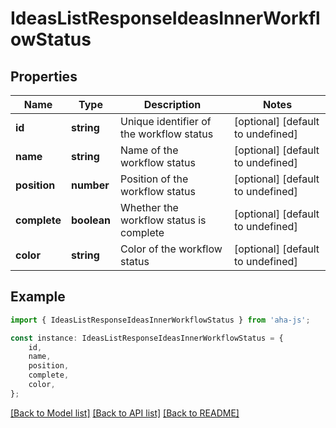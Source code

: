 # IdeasListResponseIdeasInnerWorkflowStatus


## Properties

Name | Type | Description | Notes
------------ | ------------- | ------------- | -------------
**id** | **string** | Unique identifier of the workflow status | [optional] [default to undefined]
**name** | **string** | Name of the workflow status | [optional] [default to undefined]
**position** | **number** | Position of the workflow status | [optional] [default to undefined]
**complete** | **boolean** | Whether the workflow status is complete | [optional] [default to undefined]
**color** | **string** | Color of the workflow status | [optional] [default to undefined]

## Example

```typescript
import { IdeasListResponseIdeasInnerWorkflowStatus } from 'aha-js';

const instance: IdeasListResponseIdeasInnerWorkflowStatus = {
    id,
    name,
    position,
    complete,
    color,
};
```

[[Back to Model list]](../README.md#documentation-for-models) [[Back to API list]](../README.md#documentation-for-api-endpoints) [[Back to README]](../README.md)
